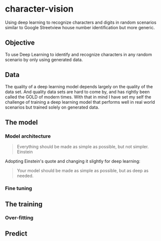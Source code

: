 # character-vision
Using deep learning to recognize characters and digits in random scenarios similar to Google Streetview house number identification but more generic.

## Objective
To use Deep Learning to identify and recognize characters in any random scenario by only using generated data.

## Data
The quality of a deep learning model depends largely on the quality of the data set. And quality data sets are hard to come by, and has rightly been called the GOLD of modern times. With that in mind I have set my self the challenge of training a deep learning model that performs well in real world scenarios but trained solely on generated data. 

## The model
### Model architecture
> Everything should be made as simple as possible, but not simpler.  
> Einstein

Adopting Einstein's quote and changing it slightly for deep learning:

> Your model should be made as simple as possible, but as deep as needed.


### Fine tuning



## The training
### Over-fitting




## Predict


